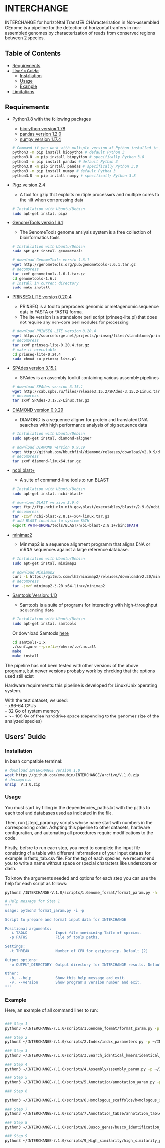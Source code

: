 # INTERCHANGE

INTERCHANGE for horIzoNtal TransfER CHAracterization in Non-assembled GEnome is a pipeline for the detection of horizontal tranfers in non-assembled genomes by characterization of reads from conserved regions between 2 species.


## Table of Contents

- [Requirements](#req)
- [User's Guide](#uguide)
  - [Installation](#install)
  - [Usage](#usage)
  - [Example](#example)
- [Limitations](#limit)


## <a name="req"></a>Requirements

- Python3.8 with the following packages
  - [biopython version 1.78](https://biopython.org/)
  - [pandas version 1.2.0](https://pandas.pydata.org/)
  - [numpy version 1.17.4](https://numpy.org/)

  ```bash
  # Command if you work with multiple version of Python installed in parallel
  python3 -m pip install biopython # default Python 3
  python3.8 -m pip install biopython # specifically Python 3.8
  python3 -m pip install pandas # default Python 3
  python3.8 -m pip install pandas # specifically Python 3.8
  python3 -m pip install numpy # default Python 3
  python3.8 -m pip install numpy # specifically Python 3.8
  ```

- [Pigz version 2.4](https://zlib.net/pigz/)
  - A tool for gzip that exploits multiple processors and multiple cores to the hilt when compressing data

  ```bash
  # Installation with Ubuntu/Debian
  sudo apt-get install pigz
  ```

- [GenomeTools versio 1.6.1](http://genometools.org/)
    - The GenomeTools genome analysis system is a free collection of bioinformatics tools

    ```bash
    # Installation with Ubuntu/Debian
    sudo apt-get install genometools
    ```

    ```bash
    # download GenomeTools versio 1.6.1
    wget http://genometools.org/pub/genometools-1.6.1.tar.gz
    # decompress
    tar zxvf genometools-1.6.1.tar.gz
    cd genometools-1.6.1
    # Install in current directory
    sudo make install

    ```
- [PRINSEQ LITE version 0.20.4](https://github.com/uwb-linux/prinseq)
  - PRINSEQ is a tool to preprocess genomic or metagenomic sequence data in FASTA or FASTQ format
  - The lite version is a standalone perl script (prinseq-lite.pl) that does not
require any non-core perl modules for processing

  ```bash
  # download PRINSEQ LITE version 0.20.4
  wget https://sourceforge.net/projects/prinseq/files/standalone/prinseq-lite-0.20.4.tar.gz
  # decompress
  tar zxvf prinseq-lite-0.20.4.tar.gz
  # make it executable
  cd prinseq-lite-0.20.4
  sudo chmod +x prinseq-lite.pl
  ```

- [SPAdes version 3.15.2](https://github.com/ablab/spades)
  - SPAdes is an assembly toolkit containing various assembly pipelines

  ```bash
  # download SPAdes version 3.15.2
  wget http://cab.spbu.ru/files/release3.15.2/SPAdes-3.15.2-Linux.tar.gz
  # decompress
  tar zxvf SPAdes-3.15.2-Linux.tar.gz

  ```

- [DIAMOND version 0.9.29](https://github.com/bbuchfink/diamond)
    - DIAMOND is a sequence aligner for protein and translated DNA searches with high performance analysis of big sequence data

    ```bash
    # Installation with Ubuntu/Debian
    sudo apt-get install diamond-aligner
    ```

    ```bash
    # download DIAMOND version 0.9.29
    wget http://github.com/bbuchfink/diamond/releases/download/v2.0.9/diamond-linux64.tar.gz
    # decompress
    tar zxvf diamond-linux64.tar.gz
    ```

- [ncbi blast+](https://blast.ncbi.nlm.nih.gov/Blast.cgi?CMD=Web&PAGE_TYPE=BlastDocs&DOC_TYPE=Download)
  - A suite of command-line tools to run BLAST

  ```bash
  # Installation with Ubuntu/Debian
  sudo apt-get install ncbi-blast+
  ```

  ```bash
  # download BLAST version 2.9.0
  wget ftp://ftp.ncbi.nlm.nih.gov/blast/executables/blast+/2.9.0/ncbi-blast-2.9.0+-x64-linux.tar.gz
  # decompress
  tar -zxvf ncbi-blast-2.8.1+-x64-linux.tar.gz
  # add BLAST location to system PATH
  export PATH=$HOME/tools/BLAST/ncbi-blast-2.8.1+/bin:$PATH
  ```

- [minimap2](https://github.com/lh3/minimap2)
  - Minimap2 is a sequence alignment programm that aligns DNA or mRNA sequences against a large reference database.

  ```bash
  # Installation with Ubuntu/Debian
  sudo apt-get install minimap2
  ```

  ```bash
  # download Minimap2
  curl -L https://github.com/lh3/minimap2/releases/download/v2.20/minimap2-2.20_x64-linux.tar.bz2
  # decompress
  tar -jxvf minimap2-2.20_x64-linux/minimap2
  ```
- [Samtools Version: 1.10](http://www.htslib.org/)
  - Samtools is a suite of programs for interacting with high-throughput sequencing data

  ```bash
  # Installation with Ubuntu/Debian
  sudo apt-get install samtools
  ```

  Or download Samtools [here](http://www.htslib.org/download/)
  ```bash
  cd samtools-1.x
  ./configure --prefix=/where/to/install
  make
  make install
  ```

The pipeline has not been tested with other versions of the above programs, but newer versions probably work by checking that the options used still exist


Hardware requirements: this pipeline is developed for Linux/Unix operating system.<br/>


With the test dataset, we used:<br/>
    - x86-64 CPUs<br/>
    - 32 Go of system memory<br/>
    - >= 100 Go of free hard drive space (depending to the genomes size of the analyzed species) <br/>


## <a name="uguide"></a>Users' Guide

### <a name="install"></a>Installation

In bash compatible terminal:

```bash
# download INTERCHANGE version 1.0
wget https://github.com/emaubin/INTERCHANGE/archive/V.1.0.zip
# decompress
unzip  V.1.0.zip
```
### <a name="usage"></a>Usage

You must start by filling in the dependencies_paths.txt with the paths to each tool and databases used as indicated in the file.<br/>

Then, run [step]_param.py scripts whose name start with numbers in the corresponding order. Adapting this pipeline to other datasets, hardware configuration, and automating all procedures require modifications to the code.<br/>

Firstly, before to run each step, you need to complete the input file consisting of a table with different informations of your input data as for example in fastq_tab.csv file. For the tag of each species, we recommend you to write a name without space or  special characters like underscore or dash.<br/>

To know the arguments needed and options for each step you can use the help for each script as follows:<br/>

```bash
python3 /INTERCHANGE-V.1.0/scripts/1.Genome_format/format_param.py -h

# Help message for Step 1
"""
usage: python3 format_param.py -i -p

Script to prepare and format input data for INTERCHANGE

Positional arguments:
  -i TABLE             Input file containing Table of species.
  -p PATHS             File of tools paths.

Settings:
  -t THREAD            Number of CPU for gzip/gunzip. Default [2]

Output options:
  -o OUTPUT_DIRECTORY  Output directory for INTERCHANGE results. Default: /INTERCHANGE_results in current directory

Other:
  -h, --help           Show this help message and exit.
  -v, --version        Show program's version number and exit.
"""
```

### <a name="example"></a>Example

Here, an example of all command lines to run: <br/>

```bash

### Step 1
python3 ~/INTERCHANGE-V.1.0/scripts/1.Genome_format/format_param.py -p ~/INTERCHANGE-V.1.0/dependencies_paths.txt -i fastq.tab.csv -o ~/HT_test_pipeline

### Step 2
python3 ~/INTERCHANGE-V.1.0/scripts/2.Index/index_parameters.py -p ~/INTERCHANGE-V.1.0/dependencies_paths.txt -o ~/HT_test_pipeline

### Step 3
python3 ~/INTERCHANGE-V.1.0/scripts/3.Search_identical_kmers/identical_kmers_param.py -p ~/INTERCHANGE-V.1.0/dependencies_paths.txt -o ~/media/emilie/massane/HT_test_pipeline

### Step 4
python3 ~/INTERCHANGE-V.1.0/scripts/4.Assembly/assembly_param.py -p ~/INTERCHANGE-V.1.0/dependencies_paths.txt -o ~/HT_test_pipeline

### Step 5
python3 ~/INTERCHANGE-V.1.0/scripts/5.Annotation/annotation_param.py -p ~/INTERCHANGE-V.1.0/dependencies_paths.txt -o ~/HT_test_pipeline

### Step 6

python3 ~/INTERCHANGE-V.1.0/scripts/6.Homologous_scaffolds/homologous_scfd_param.py -p ~/INTERCHANGE-V.1.0/dependencies_paths.txt -o ~/HT_test_pipeline

### Step 7
python3 ~/INTERCHANGE-V.1.0/scripts/7.Annotation_table/annotation_table.py -i fastq.tab.csv -p ~/INTERCHANGE-V.1.0/dependencies_paths.txt -o ~/HT_test_pipeline

### Step 8
python3 ~/INTERCHANGE-V.1.0/scripts/8.Busco_genes/busco_identification_param.py -i fastq.tab_2.csv -p ~/INTERCHANGE-V.1.0/dependencies_paths.txt -o ~/HT_test_pipeline

### Step 9
python3 ~/INTERCHANGE-V.1.0/scripts/9_High_similarity/high_similarity_param.py -p ~/INTERCHANGE-V.1.0/dependencies_paths.txt -o ~/HT_test_pipeline

```
